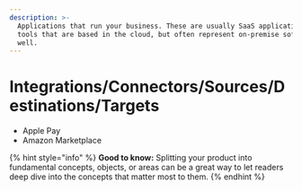 ```yaml
---
description: >-
  Applications that run your business. These are usually SaaS applications and
  tools that are based in the cloud, but often represent on-premise software as
  well.
---
```


# Integrations/Connectors/Sources/Destinations/Targets

* Apple Pay
* Amazon Marketplace

{% hint style="info" %}
**Good to know:** Splitting your product into fundamental concepts, objects, or areas can be a great way to let readers deep dive into the concepts that matter most to them.
{% endhint %}
